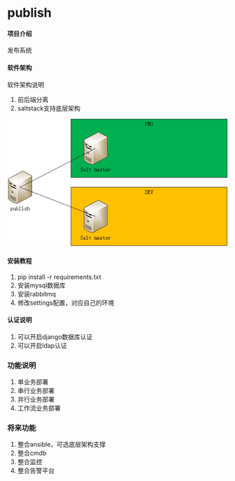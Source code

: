 # publish

#### 项目介绍
发布系统

#### 软件架构
软件架构说明
1. 前后端分离
2. saltstack支持底层架构

![avatar](./publish.png)

#### 安装教程

1. pip install -r requirements.txt
2. 安装mysql数据库
3. 安装rabbitmq
4. 修改settings配置，对应自己的环境

#### 认证说明

1. 可以开启django数据库认证
2. 可以开启ldap认证

### 功能说明
1. 单业务部署
2. 串行业务部署
3. 并行业务部署
4. 工作流业务部署

### 将来功能
1. 整合ansible，可选底层架构支撑
2. 整合cmdb
3. 整合监控
4. 整合告警平台
